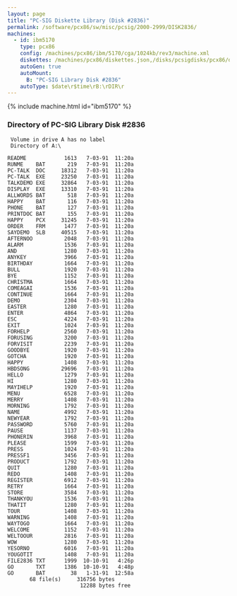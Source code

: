 ```yaml
---
layout: page
title: "PC-SIG Diskette Library (Disk #2836)"
permalink: /software/pcx86/sw/misc/pcsig/2000-2999/DISK2836/
machines:
  - id: ibm5170
    type: pcx86
    config: /machines/pcx86/ibm/5170/cga/1024kb/rev3/machine.xml
    diskettes: /machines/pcx86/diskettes.json,/disks/pcsigdisks/pcx86/diskettes.json
    autoGen: true
    autoMount:
      B: "PC-SIG Library Disk #2836"
    autoType: $date\r$time\rB:\rDIR\r
---
```


{% include machine.html id="ibm5170" %}

### Directory of PC-SIG Library Disk #2836

     Volume in drive A has no label
     Directory of A:\

    README            1613   7-03-91  11:20a
    RUNME    BAT       219   7-03-91  11:20a
    PC-TALK  DOC     18312   7-03-91  11:20a
    PC-TALK  EXE     23250   7-03-91  11:20a
    TALKDEMO EXE     32864   7-03-91  11:20a
    DISPLAY  EXE     13310   7-03-91  11:20a
    ALLWORDS BAT       518   7-03-91  11:20a
    HAPPY    BAT       116   7-03-91  11:20a
    PHONE    BAT       127   7-03-91  11:20a
    PRINTDOC BAT       155   7-03-91  11:20a
    HAPPY    PCX     31245   7-03-91  11:20a
    ORDER    FRM      1477   7-03-91  11:20a
    SAYDEMO  SLB     40515   7-03-91  11:20a
    AFTERNOO          2048   7-03-91  11:20a
    ALARM             1536   7-03-91  11:20a
    AND               1280   7-03-91  11:20a
    ANYKEY            3966   7-03-91  11:20a
    BIRTHDAY          1664   7-03-91  11:20a
    BULL              1920   7-03-91  11:20a
    BYE               1152   7-03-91  11:20a
    CHRISTMA          1664   7-03-91  11:20a
    COMEAGAI          1536   7-03-91  11:20a
    CONTINUE          1664   7-03-91  11:20a
    DEMO              2304   7-03-91  11:20a
    EASTER            1280   7-03-91  11:20a
    ENTER             4864   7-03-91  11:20a
    ESC               4224   7-03-91  11:20a
    EXIT              1024   7-03-91  11:20a
    FORHELP           2560   7-03-91  11:20a
    FORUSING          3200   7-03-91  11:20a
    FORVISIT          2239   7-03-91  11:20a
    GOODBYE           1920   7-03-91  11:20a
    GOTCHA            1920   7-03-91  11:20a
    HAPPY             1408   7-03-91  11:20a
    HBDSONG          29696   7-03-91  11:20a
    HELLO             1279   7-03-91  11:20a
    HI                1280   7-03-91  11:20a
    MAYIHELP          1920   7-03-91  11:20a
    MENU              6528   7-03-91  11:20a
    MERRY             1408   7-03-91  11:20a
    MORNING           1792   7-03-91  11:20a
    NAME              4992   7-03-91  11:20a
    NEWYEAR           1792   7-03-91  11:20a
    PASSWORD          5760   7-03-91  11:20a
    PAUSE             1137   7-03-91  11:20a
    PHONERIN          3968   7-03-91  11:20a
    PLEASE            1599   7-03-91  11:20a
    PRESS             1024   7-03-91  11:20a
    PRESSF1           3456   7-03-91  11:20a
    PRODUCT           1792   7-03-91  11:20a
    QUIT              1280   7-03-91  11:20a
    REDO              1408   7-03-91  11:20a
    REGISTER          6912   7-03-91  11:20a
    RETRY             1664   7-03-91  11:20a
    STORE             3584   7-03-91  11:20a
    THANKYOU          1536   7-03-91  11:20a
    THATIT            1280   7-03-91  11:20a
    TOUR              1408   7-03-91  11:20a
    WARNING           1408   7-03-91  11:20a
    WAYTOGO           1664   7-03-91  11:20a
    WELCOME           1152   7-03-91  11:20a
    WELTOOUR          2816   7-03-91  11:20a
    WOW               1280   7-03-91  11:20a
    YESORNO           6016   7-03-91  11:20a
    YOUGOTIT          1408   7-03-91  11:20a
    FILE2836 TXT      1999  10-10-91   4:26p
    GO       TXT      1386  10-10-91   4:48p
    GO       BAT        38   1-31-91  12:58a
           68 file(s)     316756 bytes
                           12288 bytes free
